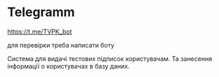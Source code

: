 # Telegramm


https://t.me/TVPK_bot

для перевірки треба написати боту


Система для видачі тестових підписок користувачам. Та занесення інформації о користувачах в базу даних. 
